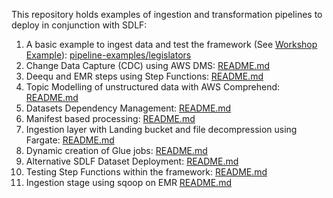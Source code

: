 This repository holds examples of ingestion and transformation pipelines to deploy in conjunction with SDLF:
1. A basic example to ingest data and test the framework (See [Workshop Example](https://sdlf.workshop.aws/en/10-deployment/700-testing-framework.html)): [pipeline-examples/legislators](https://github.com/awslabs/aws-serverless-data-lake-framework/tree/master/sdlf-utils/pipeline-examples/legislators)
2. Change Data Capture (CDC) using AWS DMS: [README.md](https://github.com/awslabs/aws-serverless-data-lake-framework/tree/master/sdlf-utils/ingestion-examples/cdc/README.md)
3. Deequ and EMR steps using Step Functions: [README.md](https://github.com/awslabs/aws-serverless-data-lake-framework/tree/master/sdlf-utils/pipeline-examples/cloudfront/README.md)
4. Topic Modelling of unstructured data with AWS Comprehend: [README.md](https://github.com/awslabs/aws-serverless-data-lake-framework/tree/master/sdlf-utils/pipeline-examples/topic-modelling/README.md)
5. Datasets Dependency Management: [README.md](https://github.com/awslabs/aws-serverless-data-lake-framework/tree/master/sdlf-utils/pipeline-examples/dataset-dependency/README.md)
6. Manifest based processing: [README.md](https://github.com/awslabs/aws-serverless-data-lake-framework/tree/master/sdlf-utils/pipeline-examples/manifests/README.md)
7. Ingestion layer with Landing bucket and file decompression using Fargate: [README.md](https://github.com/awslabs/aws-serverless-data-lake-framework/tree/master/sdlf-utils/ingestion-examples/preprocessing/fargate-unzip/README.md)
8. Dynamic creation of Glue jobs: [README.md](https://github.com/awslabs/aws-serverless-data-lake-framework/tree/master/sdlf-utils/pipeline-examples/glue-jobs-deployer/README.md)
9. Alternative SDLF Dataset Deployment: [README.md](https://github.com/awslabs/aws-serverless-data-lake-framework/blob/master/sdlf-utils/pipeline-examples/alternative-sdlf-dataset/README.md)
10. Testing Step Functions within the framework: [README.md](https://github.com/awslabs/aws-serverless-data-lake-framework/blob/master/sdlf-utils/pipeline-testing/README.md)
11. Ingestion stage using sqoop on EMR [README.md](https://github.com/awslabs/aws-serverless-data-lake-framework/blob/master/sdlf-utils/ingestion-examples/sqoop/README.md) 